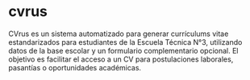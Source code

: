 # cvrus
CVrus es un sistema automatizado para generar currículums vitae estandarizados para estudiantes de la Escuela Técnica N°3, utilizando datos de la base escolar y un formulario complementario opcional. El objetivo es facilitar el acceso a un CV para postulaciones laborales, pasantías o oportunidades académicas.
